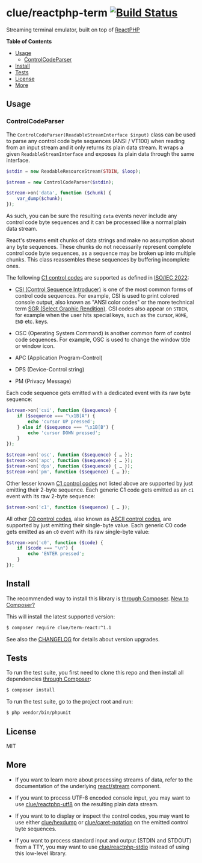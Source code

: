 # clue/reactphp-term [![Build Status](https://travis-ci.org/clue/reactphp-term.svg?branch=master)](https://travis-ci.org/clue/reactphp-term)

Streaming terminal emulator, built on top of [ReactPHP](https://reactphp.org/)

**Table of Contents**

* [Usage](#usage)
  * [ControlCodeParser](#controlcodeparser)
* [Install](#install)
* [Tests](#tests)
* [License](#license)
* [More](#more)

## Usage

### ControlCodeParser

The `ControlCodeParser(ReadableStreamInterface $input)` class can be used to
parse any control code byte sequences (ANSI / VT100) when reading from an input stream and it
only returns its plain data stream.
It wraps a given `ReadableStreamInterface` and exposes its plain data through
the same interface.

```php
$stdin = new ReadableResourceStream(STDIN, $loop);

$stream = new ControlCodeParser($stdin);

$stream->on('data', function ($chunk) {
    var_dump($chunk);
});
```

As such, you can be sure the resulting `data` events never include any control
code byte sequences and it can be processed like a normal plain data stream.

React's streams emit chunks of data strings and make no assumption about any
byte sequences.
These chunks do not necessarily represent complete control code byte sequences,
as a sequence may be broken up into multiple chunks.
This class reassembles these sequences by buffering incomplete ones.

The following [C1 control codes](https://en.wikipedia.org/wiki/C0_and_C1_control_codes#C1_set)
are supported as defined in [ISO/IEC 2022](https://en.wikipedia.org/wiki/ISO/IEC_2022):

* [CSI (Control Sequence Introducer)](https://en.wikipedia.org/wiki/ANSI_escape_code#CSI_codes)
  is one of the most common forms of control code sequences.
  For example, CSI is used to print colored console output, also known as
  "ANSI color codes" or the more technical term
  [SGR (Select Graphic Rendition)](https://en.wikipedia.org/wiki/ANSI_escape_code#graphics).
  CSI codes also appear on `STDIN`, for example when the user hits special keys,
  such as the cursor, `HOME`, `END` etc. keys.

* OSC (Operating System Command)
  is another common form of control code sequences.
  For example, OSC is used to change the window title or window icon.

* APC (Application Program-Control)

* DPS (Device-Control string)

* PM (Privacy Message)

Each code sequence gets emitted with a dedicated event with its raw byte sequence:

```php
$stream->on('csi', function ($sequence) {
    if ($sequence === "\x1B[A") {
        echo 'cursor UP pressed';
    } else if ($sequence === "\x1B[B") {
        echo 'cursor DOWN pressed';
    }
});

$stream->on('osc', function ($sequence) { … });
$stream->on('apc', function ($sequence) { … });
$stream->on('dps', function ($sequence) { … });
$stream->on('pm', function ($sequence) { … });
```

Other lesser known [C1 control codes](https://en.wikipedia.org/wiki/C0_and_C1_control_codes#C1_set)
not listed above are supported by just emitting their 2-byte sequence.
Each generic C1 code gets emitted as an `c1` event with its raw 2-byte sequence:

```php
$stream->on('c1', function ($sequence) { … });
```

All other [C0 control codes](https://en.wikipedia.org/wiki/C0_and_C1_control_codes#C0_.28ASCII_and_derivatives.29),
also known as [ASCII control codes](https://en.wikipedia.org/wiki/ASCII#ASCII_control_code_chart),
are supported by just emitting their single-byte value.
Each generic C0 code gets emitted as an `c0` event with its raw single-byte value:

```php
$stream->on('c0', function ($code) {
    if ($code === "\n") {
        echo 'ENTER pressed';
    }
});
```

## Install

The recommended way to install this library is [through Composer](https://getcomposer.org).
[New to Composer?](https://getcomposer.org/doc/00-intro.md)

This will install the latest supported version:

```bash
$ composer require clue/term-react:^1.1
```

See also the [CHANGELOG](CHANGELOG.md) for details about version upgrades.

## Tests

To run the test suite, you first need to clone this repo and then install all
dependencies [through Composer](http://getcomposer.org):

```bash
$ composer install
```

To run the test suite, go to the project root and run:

```bash
$ php vendor/bin/phpunit
```

## License

MIT

## More

* If you want to learn more about processing streams of data, refer to the documentation of
  the underlying [react/stream](https://github.com/reactphp/stream) component.

* If you want to process UTF-8 encoded console input, you may
  want to use [clue/reactphp-utf8](https://github.com/clue/reactphp-utf8) on the resulting
  plain data stream.

* If you want to to display or inspect the control codes, you may
  want to use either [clue/hexdump](https://github.com/clue/php-hexdump) or
  [clue/caret-notation](https://github.com/clue/php-caret-notation) on the emitted
  control byte sequences.

* If you want to process standard input and output (STDIN and STDOUT) from a TTY, you may
  want to use [clue/reactphp-stdio](https://github.com/clue/reactphp-stdio) instead of
  using this low-level library.
